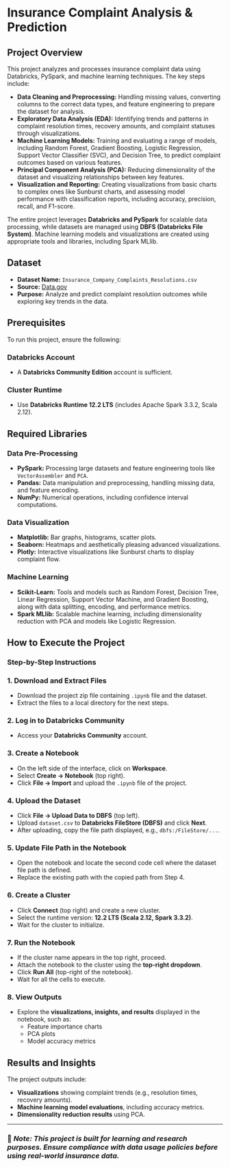 # Insurance Complaint Analysis & Prediction

## Project Overview
This project analyzes and processes insurance complaint data using Databricks, PySpark, and machine learning techniques. The key steps include:

- **Data Cleaning and Preprocessing:** Handling missing values, converting columns to the correct data types, and feature engineering to prepare the dataset for analysis.
- **Exploratory Data Analysis (EDA):** Identifying trends and patterns in complaint resolution times, recovery amounts, and complaint statuses through visualizations.
- **Machine Learning Models:** Training and evaluating a range of models, including Random Forest, Gradient Boosting, Logistic Regression, Support Vector Classifier (SVC), and Decision Tree, to predict complaint outcomes based on various features.
- **Principal Component Analysis (PCA):** Reducing dimensionality of the dataset and visualizing relationships between key features.
- **Visualization and Reporting:** Creating visualizations from basic charts to complex ones like Sunburst charts, and assessing model performance with classification reports, including accuracy, precision, recall, and F1-score.

The entire project leverages **Databricks and PySpark** for scalable data processing, while datasets are managed using **DBFS (Databricks File System)**. Machine learning models and visualizations are created using appropriate tools and libraries, including Spark MLlib.

## Dataset
- **Dataset Name:** `Insurance_Company_Complaints_Resolutions.csv`
- **Source:** [Data.gov](https://catalog.data.gov/dataset/insurance-company-complaints-resolutions-status-and-recoveries)
- **Purpose:** Analyze and predict complaint resolution outcomes while exploring key trends in the data.

## Prerequisites
To run this project, ensure the following:

### Databricks Account
- A **Databricks Community Edition** account is sufficient.

### Cluster Runtime
- Use **Databricks Runtime 12.2 LTS** (includes Apache Spark 3.3.2, Scala 2.12).

## Required Libraries
### Data Pre-Processing
- **PySpark:** Processing large datasets and feature engineering tools like `VectorAssembler` and `PCA`.
- **Pandas:** Data manipulation and preprocessing, handling missing data, and feature encoding.
- **NumPy:** Numerical operations, including confidence interval computations.

### Data Visualization
- **Matplotlib:** Bar graphs, histograms, scatter plots.
- **Seaborn:** Heatmaps and aesthetically pleasing advanced visualizations.
- **Plotly:** Interactive visualizations like Sunburst charts to display complaint flow.

### Machine Learning
- **Scikit-Learn:** Tools and models such as Random Forest, Decision Tree, Linear Regression, Support Vector Machine, and Gradient Boosting, along with data splitting, encoding, and performance metrics.
- **Spark MLlib:** Scalable machine learning, including dimensionality reduction with PCA and models like Logistic Regression.

## How to Execute the Project
### Step-by-Step Instructions

### 1. Download and Extract Files
- Download the project zip file containing `.ipynb` file and the dataset.
- Extract the files to a local directory for the next steps.

### 2. Log in to Databricks Community
- Access your **Databricks Community** account.

### 3. Create a Notebook
- On the left side of the interface, click on **Workspace**.
- Select **Create → Notebook** (top right).
- Click **File → Import** and upload the `.ipynb` file of the project.

### 4. Upload the Dataset
- Click **File → Upload Data to DBFS** (top left).
- Upload `dataset.csv` to **Databricks FileStore (DBFS)** and click **Next**.
- After uploading, copy the file path displayed, e.g., `dbfs:/FileStore/...`.

### 5. Update File Path in the Notebook
- Open the notebook and locate the second code cell where the dataset file path is defined.
- Replace the existing path with the copied path from Step 4.

### 6. Create a Cluster
- Click **Connect** (top right) and create a new cluster.
- Select the runtime version: **12.2 LTS (Scala 2.12, Spark 3.3.2)**.
- Wait for the cluster to initialize.

### 7. Run the Notebook
- If the cluster name appears in the top right, proceed.
- Attach the notebook to the cluster using the **top-right dropdown**.
- Click **Run All** (top-right of the notebook).
- Wait for all the cells to execute.

### 8. View Outputs
- Explore the **visualizations, insights, and results** displayed in the notebook, such as:
  - Feature importance charts
  - PCA plots
  - Model accuracy metrics

## Results and Insights
The project outputs include:
- **Visualizations** showing complaint trends (e.g., resolution times, recovery amounts).
- **Machine learning model evaluations**, including accuracy metrics.
- **Dimensionality reduction results** using PCA.

---

### 📌 *Note: This project is built for learning and research purposes. Ensure compliance with data usage policies before using real-world insurance data.*
